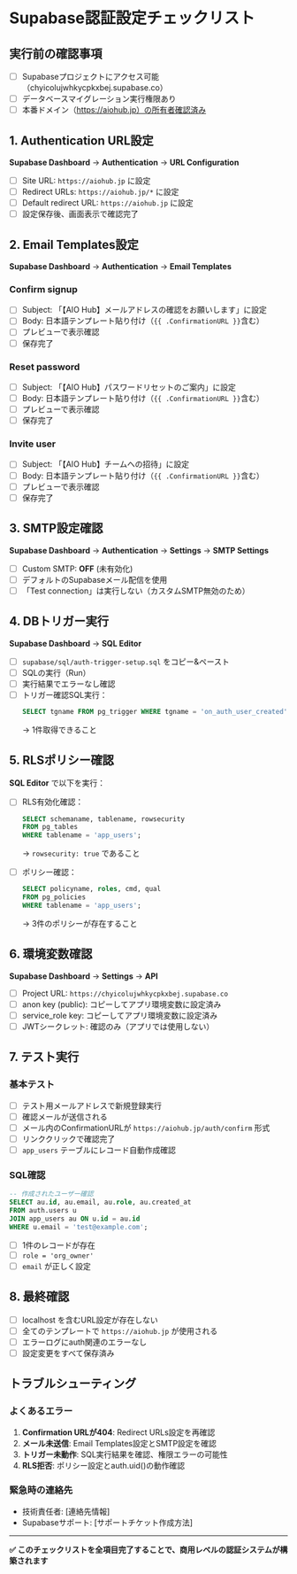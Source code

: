 # Supabase認証設定チェックリスト

## 実行前の確認事項

- [ ] Supabaseプロジェクトにアクセス可能（chyicolujwhkycpkxbej.supabase.co）
- [ ] データベースマイグレーション実行権限あり
- [ ] 本番ドメイン（https://aiohub.jp）の所有者確認済み

## 1. Authentication URL設定

**Supabase Dashboard** → **Authentication** → **URL Configuration**

- [ ] Site URL: `https://aiohub.jp` に設定
- [ ] Redirect URLs: `https://aiohub.jp/*` に設定  
- [ ] Default redirect URL: `https://aiohub.jp` に設定
- [ ] 設定保存後、画面表示で確認完了

## 2. Email Templates設定

**Supabase Dashboard** → **Authentication** → **Email Templates**

### Confirm signup
- [ ] Subject: 「【AIO Hub】メールアドレスの確認をお願いします」に設定
- [ ] Body: 日本語テンプレート貼り付け（`{{ .ConfirmationURL }}`含む）
- [ ] プレビューで表示確認
- [ ] 保存完了

### Reset password
- [ ] Subject: 「【AIO Hub】パスワードリセットのご案内」に設定
- [ ] Body: 日本語テンプレート貼り付け（`{{ .ConfirmationURL }}`含む）
- [ ] プレビューで表示確認
- [ ] 保存完了

### Invite user
- [ ] Subject: 「【AIO Hub】チームへの招待」に設定
- [ ] Body: 日本語テンプレート貼り付け（`{{ .ConfirmationURL }}`含む）
- [ ] プレビューで表示確認
- [ ] 保存完了

## 3. SMTP設定確認

**Supabase Dashboard** → **Authentication** → **Settings** → **SMTP Settings**

- [ ] Custom SMTP: **OFF** (未有効化)
- [ ] デフォルトのSupabaseメール配信を使用
- [ ] 「Test connection」は実行しない（カスタムSMTP無効のため）

## 4. DBトリガー実行

**Supabase Dashboard** → **SQL Editor**

- [ ] `supabase/sql/auth-trigger-setup.sql` をコピー&ペースト
- [ ] SQLの実行（Run）
- [ ] 実行結果でエラーなし確認
- [ ] トリガー確認SQL実行：
  ```sql
  SELECT tgname FROM pg_trigger WHERE tgname = 'on_auth_user_created';
  ```
  → 1件取得できること

## 5. RLSポリシー確認

**SQL Editor** で以下を実行：

- [ ] RLS有効化確認：
  ```sql
  SELECT schemaname, tablename, rowsecurity 
  FROM pg_tables 
  WHERE tablename = 'app_users';
  ```
  → `rowsecurity: true` であること

- [ ] ポリシー確認：
  ```sql
  SELECT policyname, roles, cmd, qual 
  FROM pg_policies 
  WHERE tablename = 'app_users';
  ```
  → 3件のポリシーが存在すること

## 6. 環境変数確認

**Supabase Dashboard** → **Settings** → **API**

- [ ] Project URL: `https://chyicolujwhkycpkxbej.supabase.co`
- [ ] anon key (public): コピーしてアプリ環境変数に設定済み
- [ ] service_role key: コピーしてアプリ環境変数に設定済み
- [ ] JWTシークレット: 確認のみ（アプリでは使用しない）

## 7. テスト実行

### 基本テスト
- [ ] テスト用メールアドレスで新規登録実行
- [ ] 確認メールが送信される
- [ ] メール内のConfirmationURLが `https://aiohub.jp/auth/confirm` 形式
- [ ] リンククリックで確認完了
- [ ] `app_users` テーブルにレコード自動作成確認

### SQL確認
```sql
-- 作成されたユーザー確認
SELECT au.id, au.email, au.role, au.created_at
FROM auth.users u
JOIN app_users au ON u.id = au.id
WHERE u.email = 'test@example.com';
```
- [ ] 1件のレコードが存在
- [ ] `role = 'org_owner'`
- [ ] `email` が正しく設定

## 8. 最終確認

- [ ] localhost を含むURL設定が存在しない
- [ ] 全てのテンプレートで `https://aiohub.jp` が使用される
- [ ] エラーログにauth関連のエラーなし
- [ ] 設定変更をすべて保存済み

## トラブルシューティング

### よくあるエラー
1. **Confirmation URLが404**: Redirect URLs設定を再確認
2. **メール未送信**: Email Templates設定とSMTP設定を確認
3. **トリガー未動作**: SQL実行結果を確認、権限エラーの可能性
4. **RLS拒否**: ポリシー設定とauth.uid()の動作確認

### 緊急時の連絡先
- 技術責任者: [連絡先情報]
- Supabaseサポート: [サポートチケット作成方法]

---

**✅ このチェックリストを全項目完了することで、商用レベルの認証システムが構築されます**